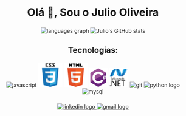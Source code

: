 <h1 align="center">Olá 👋, Sou o Julio Oliveira</h1>

###

<div align="center">
  <img height="150em" src="https://github-readme-stats.vercel.app/api/top-langs?username=juliovarg&locale=pt-br&hide_title=false&layout=compact&card_width=320&langs_count=5&theme=dracula&hide_border=false" height="150" alt="languages graph"/>
  <img height="150em" src="https://github-readme-stats.vercel.app/api?username=juliovarg&theme=dracula" alt="Julio's GitHub stats">
  
###


<h2 align="center">Tecnologias:</h2>

###

<div align="center">
<img src="https://iconape.com/wp-content/png_logo_vector/javascript-logo.png" alt="javascript" width="45" height="50"/>
<img src="https://raw.githubusercontent.com/devicons/devicon/master/icons/css3/css3-original-wordmark.svg" alt="css3" width="63" height="63"/>
<img src="https://raw.githubusercontent.com/devicons/devicon/master/icons/html5/html5-original-wordmark.svg" alt="html5" width="63" height="63"/>
<img src="https://raw.githubusercontent.com/devicons/devicon/master/icons/csharp/csharp-original.svg" alt="csharp" width="50" height="50"/>
<img src="https://raw.githubusercontent.com/devicons/devicon/master/icons/dot-net/dot-net-original-wordmark.svg" alt="dotnet" width="50" height="50"/>
<img src="https://www.vectorlogo.zone/logos/git-scm/git-scm-icon.svg" alt="git" width="50" height="50"/> 
<img src="https://cdn.jsdelivr.net/gh/devicons/devicon/icons/python/python-original.svg" width ="50" height="50" alt="python logo"/> 
<img src="https://toppng.com/uploads/preview/mysql-logo-png-image-11660514413jvwkcjh4av.png" alt="mysql" width="50" height="50"/>
</div>

###


<div align="center">
<a href="https://www.linkedin.com/in/julioc-vargas/" target="_blank">
    <img src="https://img.shields.io/static/v1?message=LinkedIn&logo=linkedin&label=&color=0077B5&logoColor=white&labelColor=&style=for-the-badge" height="35" alt="linkedin logo"  />
    <a href="mailto:juliovargas.jc@gmail.com" target="_blank">
    <img src="https://img.shields.io/static/v1?message=Gmail&logo=gmail&label=&color=D14836&logoColor=white&labelColor=&style=for-the-badge" height="35" alt="gmail logo"  />
  </a>
  </div>
